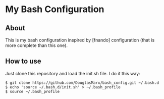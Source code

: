 My Bash Configuration
=====================

About
-----

This is my bash configuration inspired by [fnando] configuration (that is more complete than this one).

How to use
----------

Just clone this repository and load the init.sh file. I do it this way:

    $ git clone https://github.com/DouglasMarx/bash_config.git ~/.bash.d
    $ echo 'source ~/.bash.d/init.sh' > ~/.bash_profile    
    $ source ~/.bash_profile
